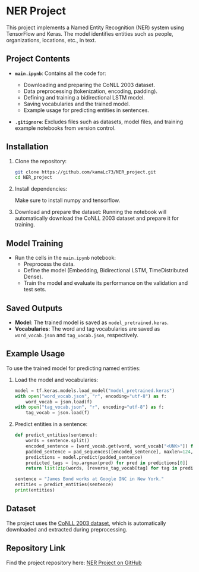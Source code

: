 # NER Project

This project implements a Named Entity Recognition (NER) system using TensorFlow and Keras. The model identifies entities such as people, organizations, locations, etc., in text.

## Project Contents

- **`main.ipynb`**: Contains all the code for:
  - Downloading and preparing the CoNLL 2003 dataset.
  - Data preprocessing (tokenization, encoding, padding).
  - Defining and training a bidirectional LSTM model.
  - Saving vocabularies and the trained model.
  - Example usage for predicting entities in sentences.

- **`.gitignore`**: Excludes files such as datasets, model files, and training example notebooks from version control.

## Installation

1. Clone the repository:
   ```bash
   git clone https://github.com/kamaLc73/NER_project.git
   cd NER_project
   ```

2. Install dependencies:

    Make sure to install numpy and tensorflow.

3. Download and prepare the dataset:
   Running the notebook will automatically download the CoNLL 2003 dataset and prepare it for training.

## Model Training

- Run the cells in the `main.ipynb` notebook:
  - Preprocess the data.
  - Define the model (Embedding, Bidirectional LSTM, TimeDistributed Dense).
  - Train the model and evaluate its performance on the validation and test sets.

## Saved Outputs

- **Model**: The trained model is saved as `model_pretrained.keras`.
- **Vocabularies**: The word and tag vocabularies are saved as `word_vocab.json` and `tag_vocab.json`, respectively.

## Example Usage

To use the trained model for predicting named entities:

1. Load the model and vocabularies:
   ```python
   model = tf.keras.models.load_model("model_pretrained.keras")
   with open("word_vocab.json", "r", encoding="utf-8") as f:
       word_vocab = json.load(f)
   with open("tag_vocab.json", "r", encoding="utf-8") as f:
       tag_vocab = json.load(f)
   ```

2. Predict entities in a sentence:
   ```python
   def predict_entities(sentence):
       words = sentence.split()
       encoded_sentence = [word_vocab.get(word, word_vocab["<UNK>"]) for word in words]
       padded_sentence = pad_sequences([encoded_sentence], maxlen=124, padding="post")
       predictions = model.predict(padded_sentence)
       predicted_tags = [np.argmax(pred) for pred in predictions[0]]
       return list(zip(words, [reverse_tag_vocab[tag] for tag in predicted_tags]))

   sentence = "James Bond works at Google INC in New York."
   entities = predict_entities(sentence)
   print(entities)
   ```

## Dataset

The project uses the [CoNLL 2003 dataset](http://lnsigo.mipt.ru/export/datasets/conll2003.tar.gz), which is automatically downloaded and extracted during preprocessing.

## Repository Link

Find the project repository here: [NER Project on GitHub](https://github.com/kamaLc73/NER_project.git)

